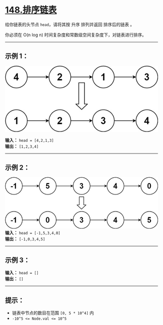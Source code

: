 # [148.排序链表](https://leetcode.cn/problems/sort-list/description)

给你链表的头节点 `head`，请将其按 升序 排列并返回 排序后的链表 。

你必须在 O(n log n) 时间复杂度和常数级空间复杂度下，对链表进行排序。

---

## 示例 1：

![示例1](../images/148.排序链表1.jpg)

**输入：** `head = [4,2,1,3]`  
**输出：** `[1,2,3,4]`

---

## 示例 2：

![示例2](../images/148.排序链表2.jpg)
**输入：** `head = [-1,5,3,4,0]`  
**输出：** `[-1,0,3,4,5]`

---

## 示例 3：

**输入：** `head = []`  
**输出：** `[]`

---

## 提示：

- 链表中节点的数目在范围 `[0, 5 * 10^4]` 内
- `-10^5 <= Node.val <= 10^5` 